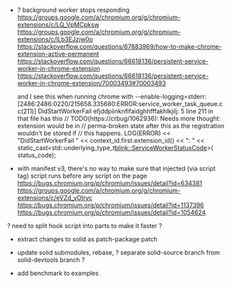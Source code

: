 

- ? background worker stops responding
    https://groups.google.com/a/chromium.org/g/chromium-extensions/c/LQ_VpMCpksw
    https://groups.google.com/a/chromium.org/g/chromium-extensions/c/lLb3EJzjw0o
    https://stackoverflow.com/questions/67883969/how-to-make-chrome-extension-active-permanent
    https://stackoverflow.com/questions/66618136/persistent-service-worker-in-chrome-extension
    https://stackoverflow.com/questions/66618136/persistent-service-worker-in-chrome-extension/70003493#70003493

    and I see this when running chrome with --enable-logging=stderr:
    [2486:2486:0220/215658.335680:ERROR:service_worker_task_queue.cc(211)] DidStartWorkerFail efjddpiinknfifaidghhfffakhlkjilj: 5
    line 211 in that file has this
        // TODO(https://crbug/1062936): Needs more thought: extension would be in
        // perma-broken state after this as the registration wouldn't be stored if
        // this happens.
        LOG(ERROR)
            << "DidStartWorkerFail " << context_id.first.extension_id() << ": "
            << static_cast<std::underlying_type_t<blink::ServiceWorkerStatusCode>>(
                    status_code);

- with manifest v3, there's no way to make sure that injected (via script tag) script runs before any script on the page
    https://bugs.chromium.org/p/chromium/issues/detail?id=634381
    https://groups.google.com/a/chromium.org/g/chromium-extensions/c/eVZd_vOIryc
    https://bugs.chromium.org/p/chromium/issues/detail?id=1137396
    https://bugs.chromium.org/p/chromium/issues/detail?id=1054624
    
 ? need to split hook script into parts to make it faster ?


- extract changes to solid as patch-package patch

- update solid submodules, rebase, ? separate solid-source branch from solid-devtools branch ?

- add benchmark to examples
